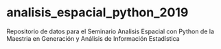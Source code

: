 # analisis_espacial_python_2019
Repositorio de datos para el Seminario Analisis Espacial con Python de la Maestria en Generación y Análisis de Información Estadística
